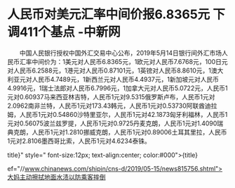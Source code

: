 # 人民币对美元汇率中间价报6.8365元 下调411个基点 -中新网

　　中国人民银行授权中国外汇交易中心公布，2019年5月14日银行间外汇市场人民币汇率中间价为：1美元对人民币6.8365元，1欧元对人民币7.6768元，100日元对人民币6.2588元，1港元对人民币0.87101元，1英镑对人民币8.8610元，1澳大利亚元对人民币4.7489元，1新西兰元对人民币4.4937元，1新加坡元对人民币4.9916元，1瑞士法郎对人民币6.7996元，1加拿大元对人民币5.0722元，人民币1元对0.60937马来西亚林吉特，人民币1元对9.5315俄罗斯卢布，人民币1元对2.0962南非兰特，人民币1元对173.43韩元，人民币1元对0.53730阿联酋迪拉姆，人民币1元对0.54860沙特里亚尔，人民币1元对42.1873匈牙利福林，人民币1元对0.56075波兰兹罗提，人民币1元对0.9725丹麦克朗，人民币1元对1.4090瑞典克朗，人民币1元对1.2810挪威克朗，人民币1元对0.89006土耳其里拉，人民币1元对2.8106墨西哥比索，人民币1元对4.6234泰铢。

title}" style=" font-size:12px; text-align:center; color:#000">{title}

ef="//www.chinanews.com/shipin/cns-d/2019/05-15/news815756.shtml">大妈主动擦拭地面水渍以防乘客摔倒
